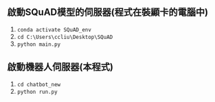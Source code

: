 ## 啟動SQuAD模型的伺服器(程式在裝顯卡的電腦中)
1. `conda activate SQuAD_env`
2. `cd C:\Users\ccliu\Desktop\SQuAD`
3. `python main.py`
## 啟動機器人伺服器(本程式)
1. `cd chatbot_new`
2. `python run.py`
